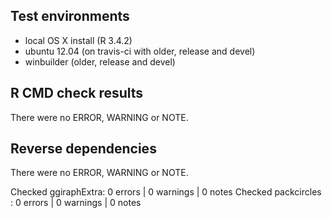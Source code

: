 ## Test environments

- local OS X install (R 3.4.2)
- ubuntu 12.04 (on travis-ci with older, release and devel) 
- winbuilder (older, release and devel)

## R CMD check results

There were no ERROR, WARNING or NOTE.

## Reverse dependencies

There were no ERROR, WARNING or NOTE. 
  
Checked ggiraphExtra: 0 errors | 0 warnings | 0 notes
Checked packcircles : 0 errors | 0 warnings | 0 notes
